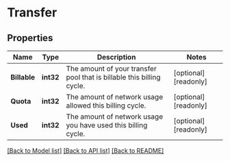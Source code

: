 # Transfer

## Properties

Name | Type | Description | Notes
------------ | ------------- | ------------- | -------------
**Billable** | **int32** | The amount of your transfer pool that is billable this billing cycle.  | [optional] [readonly] 
**Quota** | **int32** | The amount of network usage allowed this billing cycle.  | [optional] [readonly] 
**Used** | **int32** | The amount of network usage you have used this billing cycle.  | [optional] [readonly] 

[[Back to Model list]](../README.md#documentation-for-models) [[Back to API list]](../README.md#documentation-for-api-endpoints) [[Back to README]](../README.md)



